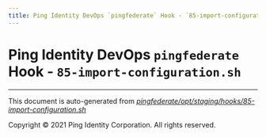 ```yaml
---
title: Ping Identity DevOps `pingfederate` Hook - `85-import-configuration.sh`
---
```


# Ping Identity DevOps `pingfederate` Hook - `85-import-configuration.sh`

---
This document is auto-generated from _[pingfederate/opt/staging/hooks/85-import-configuration.sh](https://github.com/pingidentity/pingidentity-docker-builds/blob/master/pingfederate/opt/staging/hooks/85-import-configuration.sh)_

Copyright © 2021 Ping Identity Corporation. All rights reserved.
